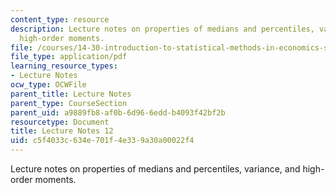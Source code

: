 ```yaml
---
content_type: resource
description: Lecture notes on properties of medians and percentiles, variance, and
  high-order moments.
file: /courses/14-30-introduction-to-statistical-methods-in-economics-spring-2009/c5f4033c634e701f4e339a30a00022f4_MIT14_30s09_lec12.pdf
file_type: application/pdf
learning_resource_types:
- Lecture Notes
ocw_type: OCWFile
parent_title: Lecture Notes
parent_type: CourseSection
parent_uid: a9889fb8-af0b-6d96-6edd-b4093f42bf2b
resourcetype: Document
title: Lecture Notes 12
uid: c5f4033c-634e-701f-4e33-9a30a00022f4
---
```

Lecture notes on properties of medians and percentiles, variance, and high-order moments.

